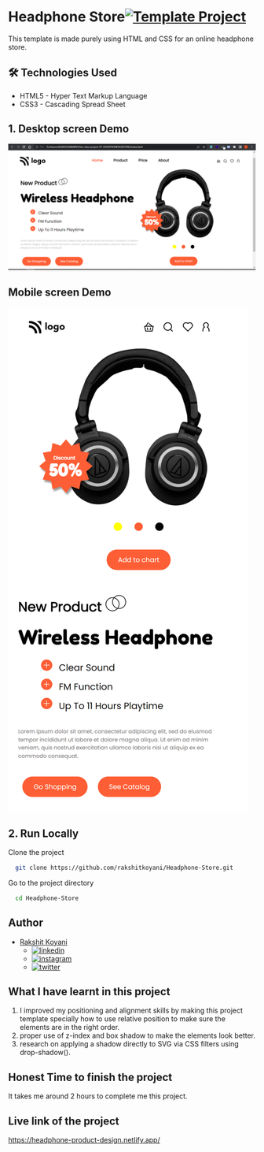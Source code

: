 # Headphone Store[![Template Project](https://img.shields.io/badge/Technologies%20-HTML%2FCSS-brightgreen)](http://www.gnu.org/licenses/agpl-3.0)

This template is made purely using HTML and CSS for an online headphone store.

## 🛠 Technologies Used

- HTML5 - Hyper Text Markup Language
- CSS3 - Cascading Spread Sheet

## 1. Desktop screen Demo

![Project-7.png](./Project-7.png)

## Mobile screen Demo

![Project-7.png](./Project-7-mobile.png)

## 2. Run Locally

Clone the project

```bash
  git clone https://github.com/rakshitkoyani/Headphone-Store.git
```

Go to the project directory

```bash
  cd Headphone-Store
```

## Author

- [Rakshit Koyani](https://www.github.com/rakshitkoyani)
  - [![linkedin](https://img.shields.io/badge/LinkedIn-0077B5?style=for-the-badge&logo=linkedin&logoColor=white)](https://www.linkedin.com/in/rakshit-koyani-507040132/)
  - [![instagram](https://img.shields.io/badge/Instagram-E4405F?style=for-the-badge&logo=instagram&logoColor=white)](https://www.instagram.com/rakshitkoyani/)
  - [![twitter](https://img.shields.io/badge/Twitter-1DA1F2?style=for-the-badge&logo=twitter&logoColor=white)](https://www.twitter.com/rakshit_koyani)

## What I have learnt in this project

1. I improved my positioning and alignment skills by making this project template specially how to use relative position to make sure the elements are in the right order.
2. proper use of z-index and box shadow to make the elements look better.
3. research on applying a shadow directly to SVG via CSS filters using drop-shadow().

## Honest Time to finish the project

It takes me around 2 hours to complete me this project.

## Live link of the project

https://headphone-product-design.netlify.app/
